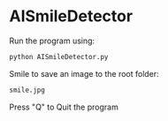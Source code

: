 # AISmileDetector
Run the program using:

```cmd
python AISmileDetector.py
```

Smile to save an image to the root folder: 

```cmd
smile.jpg
```

Press "Q" to Quit the program
